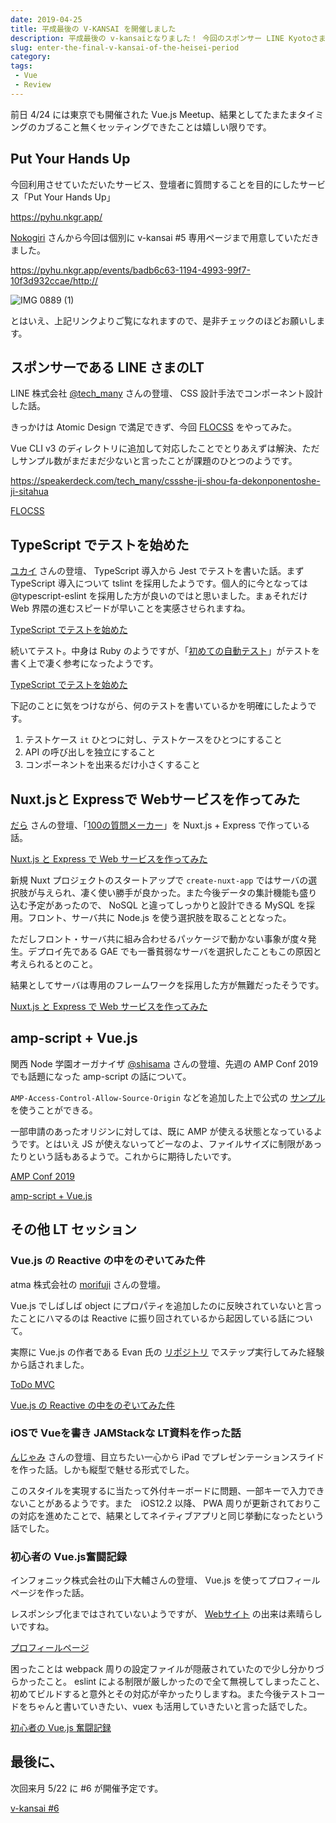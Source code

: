 ```yaml
---
date: 2019-04-25
title: 平成最後の V-KANSAI を開催しました
description: 平成最後の v-kansaiとなりました！ 今回のスポンサー LINE Kyotoさま、ご協力ありがとうございます。
slug: enter-the-final-v-kansai-of-the-heisei-period
category: 
tags: 
 - Vue
 - Review
---
```


前日 4/24 には東京でも開催された Vue.js Meetup、結果としてたまたまタイミングのカブること無くセッティングできたことは嬉しい限りです。

## Put Your Hands Up

今回利用させていただいたサービス、登壇者に質問することを目的にしたサービス「Put Your Hands Up」

<a class="link-preview" href="https://pyhu.nkgr.app/">https://pyhu.nkgr.app/</a>

[Nokogiri](https://twitter.com/nkgrnkgr) さんから今回は個別に v-kansai #5 専用ページまで用意していただきました。

https://pyhu.nkgr.app/events/badb6c63-1194-4993-99f7-10f3d932ccae/http://

![IMG 0889 (1)](//images.ctfassets.net/gzkue3szf85p/1QWMz33DHb4pSM2iREh7zo/ba32d4434c153cdd4b5cfe71b84a690a/IMG_0889__1_.JPG)

とはいえ、上記リンクよりご覧になれますので、是非チェックのほどお願いします。

## スポンサーである LINE さまのLT

LINE 株式会社 [@tech_many](https://twitter.com/tech_many) さんの登壇、 CSS 設計手法でコンポーネント設計した話。

きっかけは Atomic Design で満足できず、今回 [FLOCSS](https://github.com/hiloki/flocss) をやってみた。

Vue CLI v3 のディレクトリに追加して対応したことでとりあえずは解決、ただしサンプル数がまだまだ少ないと言ったことが課題のひとつのようです。

<a class="link-preview" href="https://speakerdeck.com/tech_many/cssshe-ji-shou-fa-dekonponentoshe-ji-sitahua">https://speakerdeck.com/tech_many/cssshe-ji-shou-fa-dekonponentoshe-ji-sitahua</a>

<a class="link-preview" href="https://github.com/hiloki/flocss">FLOCSS</a>

## TypeScript でテストを始めた

[ユカイ](https://twitter.com/syukai) さんの登壇、 TypeScript 導入から Jest でテストを書いた話。まず TypeScript 導入について tslint を採用したようです。個人的に今となっては @typescript-eslint を採用した方が良いのではと思いました。まぁそれだけ Web 界隈の進むスピードが早いことを実感させられますね。

<a class="link-preview" href="https://speakerdeck.com/syukai/typescripttotesutowohazimeta">TypeScript でテストを始めた</a>

続いてテスト。中身は Ruby のようですが、「[初めての自動テスト](https://www.amazon.co.jp/%E5%88%9D%E3%82%81%E3%81%A6%E3%81%AE%E8%87%AA%E5%8B%95%E3%83%86%E3%82%B9%E3%83%88-%E2%80%95Web%E3%82%B7%E3%82%B9%E3%83%86%E3%83%A0%E3%81%AE%E3%81%9F%E3%82%81%E3%81%AE%E8%87%AA%E5%8B%95%E3%83%86%E3%82%B9%E3%83%88%E5%9F%BA%E7%A4%8E-Jonathan-Rasmusson/dp/4873118166)」がテストを書く上で凄く参考になったようです。

<a class="link-preview" href="https://www.amazon.co.jp/%E5%88%9D%E3%82%81%E3%81%A6%E3%81%AE%E8%87%AA%E5%8B%95%E3%83%86%E3%82%B9%E3%83%88-%E2%80%95Web%E3%82%B7%E3%82%B9%E3%83%86%E3%83%A0%E3%81%AE%E3%81%9F%E3%82%81%E3%81%AE%E8%87%AA%E5%8B%95%E3%83%86%E3%82%B9%E3%83%88%E5%9F%BA%E7%A4%8E-Jonathan-Rasmusson/dp/4873118166">TypeScript でテストを始めた</a>

下記のことに気をつけながら、何のテストを書いているかを明確にしたようです。

1. テストケース `it` ひとつに対し、テストケースをひとつにすること
2. API の呼び出しを独立にすること
3. コンポーネントを出来るだけ小さくすること

## Nuxt.jsと Expressで Webサービスを作ってみた

[だら](https://twitter.com/dala00) さんの登壇、「[100の質問メーカー](https://questions.appllis.net/)」を Nuxt.js + Express で作っている話。

<a class="link-preview" href="https://questions.appllis.net/">Nuxt.js と Express で Web サービスを作ってみた</a>

新規 Nuxt プロジェクトのスタートアップで `create-nuxt-app` ではサーバの選択肢が与えられ、凄く使い勝手が良かった。また今後データの集計機能も盛り込む予定があったので、 NoSQL と違ってしっかりと設計できる MySQL を採用。フロント、サーバ共に Node.js を使う選択肢を取ることとなった。

ただしフロント・サーバ共に組み合わせるパッケージで動かない事象が度々発生。デプロイ先である GAE でも一番貧弱なサーバを選択したこともこの原因と考えられるとのこと。

結果としてサーバは専用のフレームワークを採用した方が無難だったそうです。

<a class="link-preview" href="https://speakerdeck.com/dala00/nuxt-dot-jstoexpressdewebsabisuwozuo-tutemita">Nuxt.js と Express で Web サービスを作ってみた</a>

## amp-script + Vue.js

関西 Node 学園オーガナイザ [@shisama](https://twitter.com/shisama) さんの登壇、先週の AMP Conf 2019 でも話題になった amp-script の話について。

`AMP-Access-Control-Allow-Source-Origin` などを追加した上で公式の [サンプル](https://github.com/ampproject/amphtml) を使うことができる。

一部申請のあったオリジンに対しては、既に AMP が使える状態となっているようです。とはいえ JS が使えないってどーなのよ、ファイルサイズに制限があったりという話もあるようで。これからに期待したいです。

<a class="link-preview" href="https://amp.dev/ja/events/amp-conf-2019">AMP Conf 2019</a>

<a class="link-preview" href="https://speakerdeck.com/masashi/number-v-kansai-5">amp-script + Vue.js</a>

## その他 LT セッション

### Vue.js の Reactive の中をのぞいてみた件

atma 株式会社の [morifuji](https://twitter.com/maroon88) さんの登壇。

Vue.js でしばしば object にプロパティを追加したのに反映されていないと言ったことにハマるのは Reactive に振り回されているから起因している話について。

実際に Vue.js の作者である Evan 氏の [リポジトリ](https://github.com/vuejs/vue/tree/dev/examples/todomvc) でステップ実行してみた経験から話されました。

<a class="link-preview" href="https://github.com/vuejs/vue/tree/dev/examples/todomvc">ToDo MVC</a>

<a class="link-preview" href="https://speakerdeck.com/diggymo/vue-dot-jsfalsereactivefalsezhong-wofalsezoitemitajian-35149316-f2b0-4ee3-91f3-fff6d272f129">Vue.js の Reactive の中をのぞいてみた件</a>

### iOSで Vueを書き JAMStackな LT資料を作った話

[んじゃみ](https://twitter.co179jp) さんの登壇、目立ちたい一心から iPad でプレゼンテーションスライドを作った話。しかも縦型で魅せる形式でした。

このスタイルを実現するに当たって外付キーボードに問題、一部キーで入力できないことがあるようです。また　iOS12.2 以降、 PWA 周りが更新されておりこの対応を進めたことで、結果としてネイティブアプリと同じ挙動になったという話でした。

### 初心者の Vue.js奮闘記録

インフォニック株式会社の山下大輔さんの登壇、 Vue.js を使ってプロフィールページを作った話。

レスポンシブ化まではされていないようですが、 [Webサイト](https://portfolio-of-daisuke.firebaseapp.com/#/) の出来は素晴らしいですね。

<a class="link-preview" href="https://portfolio-of-daisuke.firebaseapp.com/#/">プロフィールページ</a>

困ったことは webpack 周りの設定ファイルが隠蔽されていたので少し分かりづらかったこと。 eslint による制限が厳しかったので全て無視してしまったこと、初めてビルドすると意外とその対応が辛かったりしますね。また今後テストコードをちゃんと書いていきたい、vuex も活用していきたいと言った話でした。

<a class="link-preview" href="https://speakerdeck.com/libra189/vuebeginner">初心者の Vue.js 奮闘記録</a>

## 最後に、

次回来月 5/22 に #6 が開催予定です。

<a class="link-preview" href="https://vuekansai.connpass.com/event/122664/">v-kansai #6</a>
